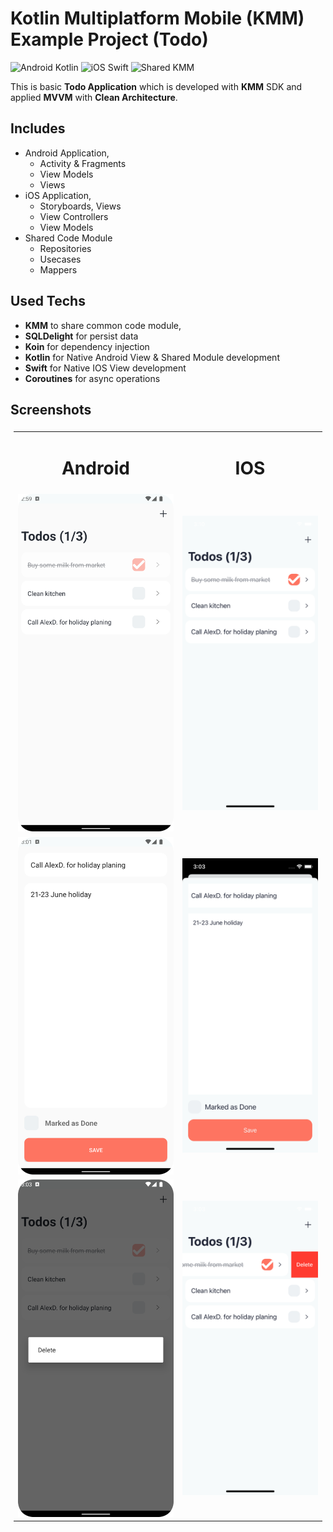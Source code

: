 # Kotlin Multiplatform Mobile (KMM) Example Project (Todo)

![Android Kotlin](https://img.shields.io/badge/android-Kotlin-brightgreen)
![iOS Swift](https://img.shields.io/badge/ios-Swift-blue)
![Shared KMM](https://img.shields.io/badge/shared-KMM-blueviolet)

This is basic **Todo Application** which is developed with **KMM** SDK and applied **MVVM**  with **Clean Architecture**. 


## Includes
- Android Application,
	- Activity & Fragments
	- View Models
	- Views
- iOS Application,
	- Storyboards, Views
	- View Controllers
	- View Models
- Shared Code Module
	- Repositories
	- Usecases
	- Mappers

## Used Techs
- **KMM** to share common code module,
- **SQLDelight** for persist data
- **Koin** for dependency injection
- **Kotlin** for Native Android View & Shared Module development
- **Swift** for Native IOS View development
- **Coroutines** for async operations

## Screenshots

<table style="padding:5px">
	<tr>
		<td align="center">
			<h1>Android</h1>
		</td>
		<td align="center">
			<h1>IOS</h1>
		</td>
  	</tr>
	<tr>
    <td align="center">
			<img src="screenshots/todo_and_01.png" alt="KMM Android Application Sample Android 1" width="400"/>
    	</td>
		<td align="center">
			<img src="screenshots/kmm-ios-01.png" alt="KMM Android Application Sample iOS 1" width="400"/>
    	</td>
  	</tr>
  	<tr>
    <td align="center">
			<img src="screenshots/todo-and-02.png" alt="KMM Android Application Sample Android 2" width="400"/>
    	</td>
		<td align="center">
			<img src="screenshots/kmm-ios-02.png" alt="KMM Android Application Sample iOS 2" width="400"/>
    	</td>
  	</tr>
  	<tr>
    <td align="center">
			<img src="screenshots/kmm-and-03.png" alt="KMM Android Application Sample Android 3" width="400"/>
    	</td>
		<td align="center">
			<img src="screenshots/kmm-ios-03.png" alt="KMM Android Application Sample iOS3" width="400"/>
    	</td>
  	</tr>
</table>




